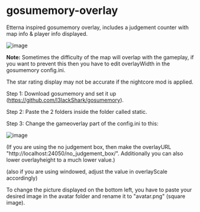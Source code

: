 # gosumemory-overlay
Etterna inspired gosumemory overlay, includes a judgement counter with map info & player info displayed.

![image](https://i.ibb.co/SJmzFb5/image.png)

**Note:**
Sometimes the difficulty of the map will overlap with the gameplay, if you want to prevent this then you have to edit overlayWidth in the gosumemory config.ini.

The star rating display may not be accurate if the nightcore mod is applied.


Step 1: Download gosumemory and set it up (https://github.com/l3lackShark/gosumemory).

Step 2: Paste the 2 folders inside the folder called static.

Step 3: Change the gameoverlay part of the config.ini to this:

![image](https://i.ibb.co/ssS0Br1/image-2024-06-23-231559938.png)

(If you are using the no judgement box, then make the overlayURL "http://localhost:24050/no_judgement_box/". Additionally you can also lower overlayheight to a much lower value.)

(also if you are using windowed, adjust the value in overlayScale accordingly)

To change the picture displayed on the bottom left, you have to paste your desired image in the avatar folder and rename it to "avatar.png" (square image).
